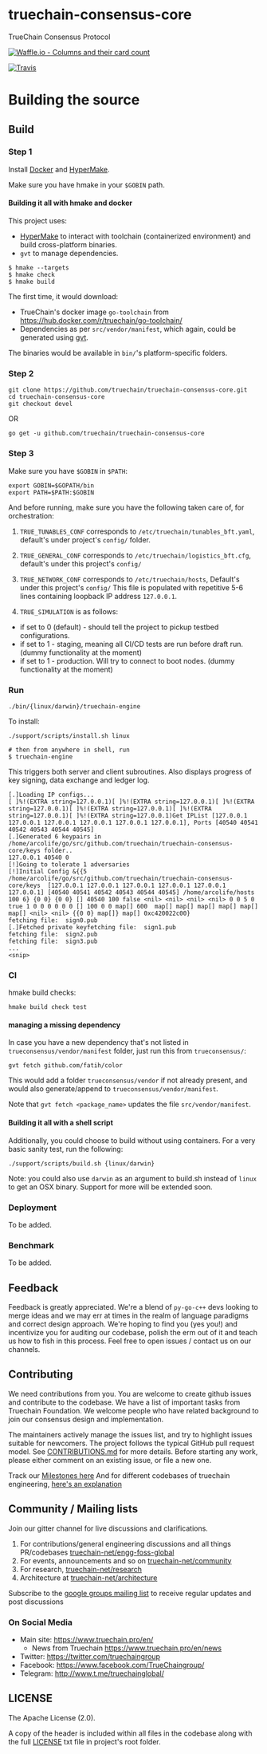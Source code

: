 # truechain-consensus-core
TrueChain Consensus Protocol

[![Waffle.io - Columns and their card count](https://badge.waffle.io/truechain/truechain-consensus-core.svg?columns=all)](https://waffle.io/truechain/truechain-consensus-core)

[![Travis](https://travis-ci.com/truechain/truechain-consensus-core.svg?branch=master)](https://travis-ci.com/truechain/truechain-consensus-core)

# Building the source

## Build

### Step 1

Install [Docker](https://docs.docker.com/install/) and [HyperMake](http://evo-cloud.github.io/hmake/quickguide/install/).

Make sure you have hmake in your `$GOBIN` path.

#### Building it all with hmake and docker

This project uses:

- [HyperMake](https://github.com/evo-cloud/hmake) to interact with toolchain (containerized environment) and build cross-platform binaries.
- `gvt` to manage dependencies.


```
$ hmake --targets
$ hmake check
$ hmake build
```

The first time, it would download:

- TrueChain's docker image `go-toolchain` from https://hub.docker.com/r/truechain/go-toolchain/
- Dependencies as per `src/vendor/manifest`, which again, could be generated using [gvt](https://github.com/FiloSottile/gvt).

The binaries would be available in `bin/`'s platform-specific folders.


### Step 2

```
git clone https://github.com/truechain/truechain-consensus-core.git
cd truechain-consensus-core
git checkout devel
```

OR

```
go get -u github.com/truechain/truechain-consensus-core
```


### Step 3

Make sure you have `$GOBIN` in `$PATH`:

```
export GOBIN=$GOPATH/bin
export PATH=$PATH:$GOBIN
```

And before running, make sure you have the following taken care of, for orchestration:

1. `TRUE_TUNABLES_CONF` corresponds to `/etc/truechain/tunables_bft.yaml`, default's under project's `config/` folder.

2. `TRUE_GENERAL_CONF` corresponds to `/etc/truechain/logistics_bft.cfg`, default's under this project's `config/`

3. `TRUE_NETWORK_CONF` corresponds to `/etc/truechain/hosts`, Default's under this project's `config/`
  This file is populated with repetitive 5-6 lines containing loopback IP address `127.0.0.1`.
  
4. `TRUE_SIMULATION` is as follows:
  - if set to 0 (default) - should tell the project to pickup testbed configurations. 
  - if set to 1 - staging, meaning all CI/CD tests are run before draft run. (dummy functionality at the moment)
  - if set to 1 - production. Will try to connect to boot nodes. (dummy functionality at the moment)

### Run

```
./bin/{linux/darwin}/truechain-engine
```

To install:

```
./support/scripts/install.sh linux
```

```
# then from anywhere in shell, run
$ truechain-engine
```

This triggers both server and client subroutines. Also displays progress of key signing, data exchange and ledger log.

```
[.]Loading IP configs...
[ ]%!(EXTRA string=127.0.0.1)[ ]%!(EXTRA string=127.0.0.1)[ ]%!(EXTRA string=127.0.0.1)[ ]%!(EXTRA string=127.0.0.1)[ ]%!(EXTRA string=127.0.0.1)[ ]%!(EXTRA string=127.0.0.1)Get IPList [127.0.0.1 127.0.0.1 127.0.0.1 127.0.0.1 127.0.0.1 127.0.0.1], Ports [40540 40541 40542 40543 40544 40545]
[.]Generated 6 keypairs in /home/arcolife/go/src/github.com/truechain/truechain-consensus-core/keys folder..
127.0.0.1 40540 0
[!]Going to tolerate 1 adversaries
[!]Initial Config &{{5 /home/arcolife/go/src/github.com/truechain/truechain-consensus-core/keys  [127.0.0.1 127.0.0.1 127.0.0.1 127.0.0.1 127.0.0.1 127.0.0.1] [40540 40541 40542 40543 40544 40545] /home/arcolife/hosts 100 6} {0 0} {0 0} [] 40540 100 false <nil> <nil> <nil> <nil> 0 0 5 0 true 1 0 0 0 0 0 0 [] 100 0 0 map[] 600  map[] map[] map[] map[] map[] map[] <nil> <nil> {{0 0} map[]} map[] 0xc420022c00}
fetching file:  sign0.pub
[.]Fetched private keyfetching file:  sign1.pub
fetching file:  sign2.pub
fetching file:  sign3.pub
...
<snip>
```

### CI

hmake build checks:

```
hmake build check test
```

#### managing a missing dependency 

In case you have a new dependency that's not listed in `trueconsensus/vendor/manifest` folder, just run this from `trueconsensus/`:

```
gvt fetch github.com/fatih/color
```

This would add a folder `trueconsensus/vendor` if not already present, and would also generate/append to `trueconsensus/vendor/manifest`.

Note that `gvt fetch <package_name>` updates the file `src/vendor/manifest`.

#### Building it all with a shell script

Additionally, you could choose to build without using containers. For a very basic sanity test, run the following:

```
./support/scripts/build.sh {linux/darwin}
```

Note: you could also use `darwin` as an argument to build.sh instead of `linux` to get an OSX binary. Support for more will be extended soon.


### Deployment

To be added.

### Benchmark

To be added.

## Feedback

Feedback is greatly appreciated. We're a blend of `py-go-c++` devs looking to merge ideas and we may err at times in the realm of language paradigms and correct design approach. We're hoping to find you (yes you!) and incentivize you for auditing our codebase, polish the erm out of it and teach us how to fish in this process. Feel free to open issues / contact us on our channels. 

## Contributing

We need contributions from you. You are welcome to create github issues and contribute to the codebase.
We have a list of important tasks from Truechain Foundation. We welcome people who have related background to join
our consensus design and implementation.

The maintainers actively manage the issues list, and try to highlight issues suitable for newcomers.
The project follows the typical GitHub pull request model.
See [CONTRIBUTIONS.md](CONTRIBUTIONS.md) for more details.
Before starting any work, please either comment on an existing issue, or file a new one.

Track our [Milestones here](https://github.com/truechain/truechain-consensus-core/milestones/)
And for different codebases of truechain engineering, [here's an explanation](https://github.com/truechain/truechain-consensus-core/milestone/2)

## Community / Mailing lists

Join our gitter channel for live discussions and clarifications.

1. For contributions/general engineering discussions and all things PR/codebases [truechain-net/engg-foss-global](https://gitter.im/truechain-net/engg-foss-global)
2. For events, announcements and so on [truechain-net/community](https://gitter.im/truechain-net/community)
3. For research, [truechain-net/research](https://gitter.im/truechain-net/research)
4. Architecture at [truechain-net/architecture](https://gitter.im/truechain-net/architecture)

Subscribe to the [google groups mailing list](https://groups.google.com/forum/#!forum/truechain) to receive regular updates and post discussions 

### On Social Media

- Main site: https://www.truechain.pro/en/
  - News from Truechain https://www.truechain.pro/en/news
- Twitter: https://twitter.com/truechaingroup
- Facebook: https://www.facebook.com/TrueChaingroup/
- Telegram: http://www.t.me/truechainglobal/

## LICENSE

The Apache License (2.0).

A copy of the header is included within all files in the codebase along with the full [LICENSE](LICENSE) txt file in project's root folder.
